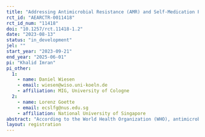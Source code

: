 ```yaml
---
title: "Addressing Antimicrobial Resistance (AMR) and Self-Medication Practice (SMP) in Developing Countries: a Field Experiment in Bangladesh"
rct_id: "AEARCTR-0011418"
rct_id_num: "11418"
doi: "10.1257/rct.11418-1.2"
date: "2023-08-13"
status: "in_development"
jel: ""
start_year: "2023-09-21"
end_year: "2025-06-01"
pi: "Khalid Imran"
pi_other:
  1:
    - name: Daniel Wiesen
    - email: wiesen@wiso.uni-koeln.de
    - affiliation: MIG, University of Cologne
  2:
    - name: Lorenz Goette
    - email: ecslfg@nus.edu.sg
    - affiliation: National University of Singapore
abstract: "According to the World Health Organization (WHO), antimicrobial resistance (AMR) is a slow-motion pandemic. Knowledge constraints and  lack of awareness regarding the adverse health impact of antibiotics are prevalent in third-world countries. Ahmed (2019) shows that many cherry-picked drugs are ineffective in Bangladesh as an outcome of antimicrobial resistance. Village doctors (quacks) are the leading healthcare providers in rural areas who are also not aware of the adverse impact of antibiotics on the human body and are one of the primary sources of antibiotic consumption. Often, reaching out to government hospitals or registered doctors impose transportation costs, so individuals go to medicine shops to buy medicine without registered doctors' concern. Local pharmacy owners provoke customers to buy antibiotics and other unnecessary drugs, boosting their sales. People routinely purchase commonly prescribed antibiotics over the counter to facilitate a speedy recovery. Overall, knowledge constraints and lack of awareness regarding the adverse health impact of antibiotics among mass people is a huge issue in addressing the Antimicrobial Resistance (AMR) problem. In this study, We will introduce an innovative information intervention to fight this problem that will potentially restrict unnecessary antibiotic take-up among mass people by targeting their medication behavior in Bangladesh."
layout: registration
---
```



